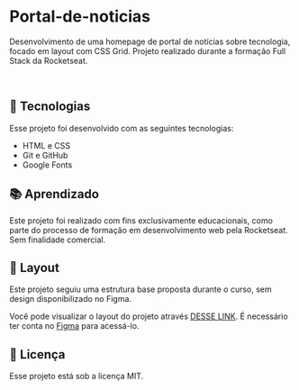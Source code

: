 # Portal-de-noticias
Desenvolvimento de uma homepage de portal de notícias sobre tecnologia, focado em layout com CSS Grid. Projeto realizado durante a formação Full Stack da Rocketseat.

<br>

## 🚀 Tecnologias

Esse projeto foi desenvolvido com as seguintes tecnologias:

- HTML e CSS
- Git e GitHub
- Google Fonts

## 📚 Aprendizado

Este projeto foi realizado com fins exclusivamente educacionais, como parte do processo de formação em desenvolvimento web pela Rocketseat. Sem finalidade comercial.

## 🔖 Layout

Este projeto seguiu uma estrutura base proposta durante o curso, sem design disponibilizado no Figma.

Você pode visualizar o layout do projeto através [DESSE LINK](https://www.figma.com/community/file/1362166020452569562). É necessário ter conta no [Figma](https://figma.com) para acessá-lo.

## :memo: Licença

Esse projeto está sob a licença MIT.

